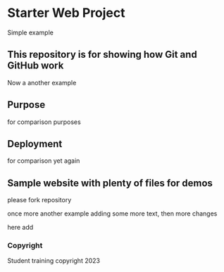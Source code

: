 # Starter Web Project

Simple example

## This repository is for showing how Git and GitHub work

Now a another example

## Purpose

for comparison purposes

## Deployment

for comparison yet again

## Sample website with plenty of files for demos

please fork repository

once more another example adding some more text, then more changes

here add

### Copyright

Student training copyright 2023